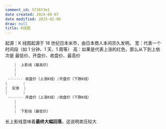 ```yaml
---
comment_id: 5f36f3e1
date created: 2024-08-07
date modified: 2025-02-06
draw: null
title: K线图
---
```

起源：K 线图起源于 18 世纪日本米市，由日本商人本间宗久发明。
宽：代表一个时间段（如 1 分钟、1 天、1 周等）
高：如果是代表上涨的红色，那么从下到上依次是 最低价、开盘价、收盘价、最高价

```java  
	|  上影线（最高价）
	|
    |
 ------- 收盘价（上涨K线）/开盘价（下跌K线）
|       |
|  实体  |
|       |
 ------- 开盘价（上涨K线）/收盘价（下跌K线）
    |
    |
    |  下影线（最低价）
```

长上影线意味着**最终大幅回落**，这说明卖压较大
